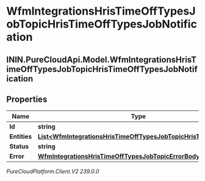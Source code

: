 # WfmIntegrationsHrisTimeOffTypesJobTopicHrisTimeOffTypesJobNotification

## ININ.PureCloudApi.Model.WfmIntegrationsHrisTimeOffTypesJobTopicHrisTimeOffTypesJobNotification

## Properties

|Name | Type | Description | Notes|
|------------ | ------------- | ------------- | -------------|
| **Id** | **string** |  | [optional] |
| **Entities** | [**List&lt;WfmIntegrationsHrisTimeOffTypesJobTopicHrisTimeOffType&gt;**](WfmIntegrationsHrisTimeOffTypesJobTopicHrisTimeOffType) |  | [optional] |
| **Status** | **string** |  | [optional] |
| **Error** | [**WfmIntegrationsHrisTimeOffTypesJobTopicErrorBody**](WfmIntegrationsHrisTimeOffTypesJobTopicErrorBody) |  | [optional] |



_PureCloudPlatform.Client.V2 239.0.0_
